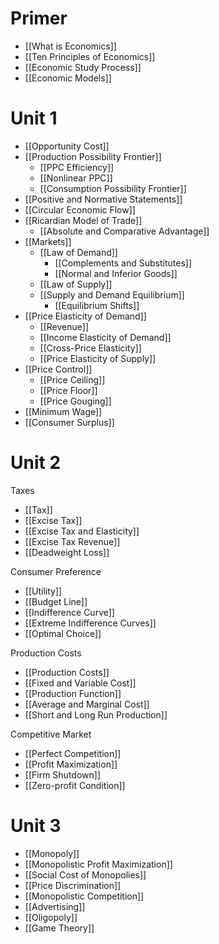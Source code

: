 # Primer

- [[What is Economics]]
- [[Ten Principles of Economics]]
- [[Economic Study Process]]
- [[Economic Models]]

# Unit 1

- [[Opportunity Cost]]
- [[Production Possibility Frontier]]
	- [[PPC Efficiency]]
	- [[Nonlinear PPC]]
	- [[Consumption Possibility Frontier]]
- [[Positive and Normative Statements]]
- [[Circular Economic Flow]]
- [[Ricardian Model of Trade]]
	- [[Absolute and Comparative Advantage]]
- [[Markets]]
	- [[Law of Demand]]
		- [[Complements and Substitutes]]
		- [[Normal and Inferior Goods]]
	- [[Law of Supply]]
	- [[Supply and Demand Equilibrium]]
		- [[Equilibrium Shifts]]
- [[Price Elasticity of Demand]]
	- [[Revenue]]
	- [[Income Elasticity of Demand]]
	- [[Cross-Price Elasticity]]
	- [[Price Elasticity of Supply]]
- [[Price Control]]
	- [[Price Ceiling]]
	- [[Price Floor]]
	- [[Price Gouging]]
- [[Minimum Wage]]
- [[Consumer Surplus]]
# Unit 2

Taxes
- [[Tax]]
- [[Excise Tax]]
- [[Excise Tax and Elasticity]]
- [[Excise Tax Revenue]]
- [[Deadweight Loss]]

Consumer Preference
- [[Utility]]
- [[Budget Line]]
- [[Indifference Curve]]
- [[Extreme Indifference Curves]]
- [[Optimal Choice]]

Production Costs
- [[Production Costs]]
- [[Fixed and Variable Cost]]
- [[Production Function]]
- [[Average and Marginal Cost]]
- [[Short and Long Run Production]]

Competitive Market
- [[Perfect Competition]]
- [[Profit Maximization]]
- [[Firm Shutdown]]
- [[Zero-profit Condition]]

# Unit 3
- [[Monopoly]]
- [[Monopolistic Profit Maximization]]
- [[Social Cost of Monopolies]]
- [[Price Discrimination]]
- [[Monopolistic Competition]]
- [[Advertising]]
- [[Oligopoly]]
- [[Game Theory]]